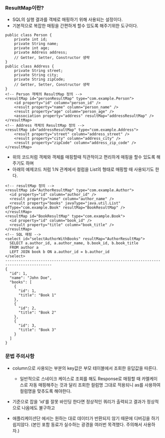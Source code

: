 ###  ResultMap이란?
* SQL의 실행 결과를 객체로 매핑하기 위해 사용되는 설정이다.
* 기본적으로 복잡한 매핑을 간편하게 할수 있도록 해주기위한 도구이다.

```
public class Person {
    private int id;
    private String name;
    private int age;
    private Address address;
    // Getter, Setter, Constructor 생략
}
public class Address {
    private String street;
    private String city;
    private String zipCode;
    // Getter, Setter, Constructor 생략
}
<!-- Person 객체의 ResultMap 정의 -->
<resultMap id="personResultMap" type="com.example.Person">
    <id property="id" column="person_id" />
    <result property="name" column="person_name" />
    <result property="age" column="person_age" />
    <association property="address" resultMap="addressResultMap" />
</resultMap>
<!-- Address 객체의 ResultMap 정의 -->
<resultMap id="addressResultMap" type="com.example.Address">
    <result property="street" column="address_street" />
    <result property="city" column="address_city" />
    <result property="zipCode" column="address_zip_code" />
</resultMap>
```

* 위의 코드처럼 객체와 객체를 매핑할때 직관적이고 편리하게 매핑을 할수 있도록 해주기도 하며
* 아래의 예제코드 처럼 1:N 관계에서 컬럼을 List의 형태로 매핑할 때 사용되기도 한다.
```
<!-- resultMap 정의 -->
<resultMap id="AuthorResultMap" type="com.example.Author">
  <id property="id" column="author_id" />
  <result property="name" column="author_name" />
  <result property="books" javaType="java.util.List" ofType="com.example.Book" resultMap="BookResultMap" />
</resultMap>
<resultMap id="BookResultMap" type="com.example.Book">
  <id property="id" column="book_id" />
  <result property="title" column="book_title" />
</resultMap>
<!-- SQL 매핑 -->
<select id="selectAuthorWithBooks" resultMap="AuthorResultMap">
  SELECT a.author_id, a.author_name, b.book_id, b.book_title
  FROM author a
  LEFT JOIN book b ON a.author_id = b.author_id
</select>
-------------------------------------------------------------------------------------------
{
  "id": 1,
  "name": "John Doe",
  "books": [
    {
      "id": 1,
      "title": "Book 1"
    },
    {
      "id": 2,
      "title": "Book 2"
    },
    {
      "id": 3,
      "title": "Book 3"
    }
  ]
}
```

### 문법 주의사항
* column으로 사용되는 부분의 key값은 부모 테이블에서 조회한 응답값을 따른다. 
  * 일반적으로 스네이크 케이스로 조회를 해도 Response로 매핑할 때 카멜케이스로 자동 매핑해주는 것과 달리 조회한 컬럼명 그대로 적용되니 as를 사용하여 컬럼명을 맞추도록 해야한다.
 
    
* 기준으로 잡을 'id'를 잘못 바인딩 한다면 정상적인 쿼리가 출력되고 결과가 정상적으로 나옴에도 불구하고
* 애플리케이션단 에서는 원하는 대로 데이터가 반환되지 않기 때문에 디버깅을 하기 쉽지않다. (본인 포함 동료가 실수하는 광경을 여러번 목격했다. 주의해서 사용하자.)
